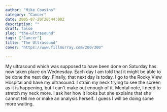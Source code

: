 ```yaml
---
author: "Mike Cousins"
category: "Cancer"
date: 2005-07-20T20:44:00Z
description: ""
draft: false
slug: "the-ultrasound"
tags: ["Cancer"]
title: "The Ultrasound"
cover: "https://www.fillmurray.com/200/300"

---
```


My ultrasound which was supposed to have been done on Saturday has now taken
place on Wednesday. Each day I am told that it might be able to be done the next
day. Finally, that next day is today. I go to the Rocky View Hospital and have
my ultrasound. I strain my neck trying to see the screen as it is happening, but
I can't make out enough of it. Mental note, I need to stretch my neck more. I
ask her how it looks but she explains that she cannot tell me or make an
analysis herself. I guess I will be doing some more waiting.